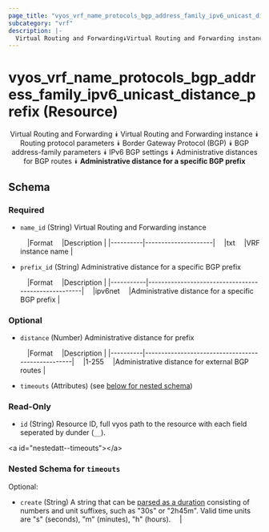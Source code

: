 ```yaml
---
page_title: "vyos_vrf_name_protocols_bgp_address_family_ipv6_unicast_distance_prefix Resource - terraform-provider-vyos"
subcategory: "vrf"
description: |-
  Virtual Routing and Forwarding⯯Virtual Routing and Forwarding instance⯯Routing protocol parameters⯯Border Gateway Protocol (BGP)⯯BGP address-family parameters⯯IPv6 BGP settings⯯Administrative distances for BGP routes⯯Administrative distance for a specific BGP prefix
---
```


# vyos_vrf_name_protocols_bgp_address_family_ipv6_unicast_distance_prefix (Resource)
<center>

Virtual Routing and Forwarding
⯯
Virtual Routing and Forwarding instance
⯯
Routing protocol parameters
⯯
Border Gateway Protocol (BGP)
⯯
BGP address-family parameters
⯯
IPv6 BGP settings
⯯
Administrative distances for BGP routes
⯯
**Administrative distance for a specific BGP prefix**


</center>

## Schema

### Required

- `name_id` (String) Virtual Routing and Forwarding instance

    &emsp;|Format  &emsp;|Description        |
    |----------|---------------------|
    &emsp;|txt     &emsp;|VRF instance name  |
- `prefix_id` (String) Administrative distance for a specific BGP prefix

    &emsp;|Format   &emsp;|Description                                        |
    |-----------|-----------------------------------------------------|
    &emsp;|ipv6net  &emsp;|Administrative distance for a specific BGP prefix  |

### Optional

- `distance` (Number) Administrative distance for prefix

    &emsp;|Format  &emsp;|Description                                      |
    |----------|---------------------------------------------------|
    &emsp;|1-255   &emsp;|Administrative distance for external BGP routes  |
- `timeouts` (Attributes) (see [below for nested schema](#nestedatt--timeouts))

### Read-Only

- `id` (String) Resource ID, full vyos path to the resource with each field seperated by dunder (`__`).

&lt;a id=&#34;nestedatt--timeouts&#34;&gt;&lt;/a&gt;
### Nested Schema for `timeouts`

Optional:

- `create` (String) A string that can be [parsed as a duration](https://pkg.go.dev/time#ParseDuration) consisting of numbers and unit suffixes, such as &#34;30s&#34; or &#34;2h45m&#34;. Valid time units are &#34;s&#34; (seconds), &#34;m&#34; (minutes), &#34;h&#34; (hours).  &emsp;|
